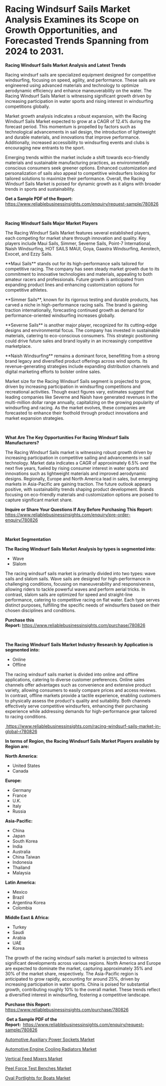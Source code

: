 <p><h1>Racing Windsurf Sails Market Analysis Examines its Scope on Growth Opportunities, and Forecasted Trends Spanning from 2024 to 2031.</h1></p><p><strong>Racing Windsurf Sails Market Analysis and Latest Trends</strong></p>
<p><p>Racing windsurf sails are specialized equipment designed for competitive windsurfing, focusing on speed, agility, and performance. These sails are engineered using advanced materials and technology to optimize aerodynamic efficiency and enhance maneuverability on the water. The Racing Windsurf Sails Market is witnessing significant growth driven by increasing participation in water sports and rising interest in windsurfing competitions globally.</p><p>Market growth analysis indicates a robust expansion, with the Racing Windsurf Sails Market expected to grow at a CAGR of 12.4% during the forecast period. This momentum is propelled by factors such as technological advancements in sail design, the introduction of lightweight and durable materials, and innovations that improve performance. Additionally, increased accessibility to windsurfing events and clubs is encouraging new entrants to the sport.</p><p>Emerging trends within the market include a shift towards eco-friendly materials and sustainable manufacturing practices, as environmentally conscious consumers seek greener options. Enhanced customization and personalization of sails also appeal to competitive windsurfers looking for tailored solutions to maximize their performance. Overall, the Racing Windsurf Sails Market is poised for dynamic growth as it aligns with broader trends in sports and sustainability.</p></p>
<p><strong>Get a Sample PDF of the Report:&nbsp;</strong> <a href="https://www.reliablebusinessinsights.com/enquiry/request-sample/780826?utm_campaign=1121&utm_medium=2&utm_source=Github&utm_content=ia&utm_term=15102024&utm_id=racing-windsurf-sails">https://www.reliablebusinessinsights.com/enquiry/request-sample/780826</a></p>
<p>&nbsp;</p>
<p><strong>Racing Windsurf Sails Major Market Players</strong></p>
<p><p>The Racing Windsurf Sails Market features several established players, each competing for market share through innovation and quality. Key players include Maui Sails, Simmer, Severne Sails, Point-7 International, Naish Windsurfing, HOT SAILS MAUI, Goya, Gaastra Windsurfing, Aerotech, Exocet, and Ezzy Sails.</p><p>**Maui Sails** stands out for its high-performance sails tailored for competitive racing. The company has seen steady market growth due to its commitment to innovative technologies and materials, appealing to both amateur racers and professionals. Future growth is anticipated from expanding product lines and enhancing customization options for competitive athletes.</p><p>**Simmer Sails**, known for its rigorous testing and durable products, has carved a niche in high-performance racing sails. The brand is gaining traction internationally, forecasting continued growth as demand for performance-oriented windsurfing increases globally.</p><p>**Severne Sails** is another major player, recognized for its cutting-edge designs and environmental focus. The company has invested in sustainable materials, catering to eco-conscious consumers. This strategic positioning could drive future sales and brand loyalty in an increasingly competitive marketplace.</p><p>**Naish Windsurfing** remains a dominant force, benefitting from a strong brand legacy and diversified product offerings across wind sports. Its revenue-generating strategies include expanding distribution channels and digital marketing efforts to bolster online sales.</p><p>Market size for the Racing Windsurf Sails segment is projected to grow, driven by increasing participation in windsurfing competitions and recreational activities. Though exact figures vary, estimates suggest that leading companies like Severne and Naish have generated revenues in the multi-million dollar range annually, capitalizing on the growing popularity of windsurfing and racing. As the market evolves, these companies are forecasted to enhance their foothold through product innovations and market expansion strategies.</p></p>
<p>&nbsp;</p>
<p><strong>What Are The Key Opportunities For Racing Windsurf Sails Manufacturers?</strong></p>
<p><p>The Racing Windsurf Sails market is witnessing robust growth driven by increasing participation in competitive sailing and advancements in sail technology. Market data indicates a CAGR of approximately 6.5% over the next five years, fueled by rising consumer interest in water sports and innovations such as lightweight materials and improved aerodynamic designs. Regionally, Europe and North America lead in sales, but emerging markets in Asia-Pacific are gaining traction. The future outlook appears positive, with sustainability trends shaping product development. Brands focusing on eco-friendly materials and customization options are poised to capture significant market share.</p></p>
<p><strong>Inquire or Share Your Questions If Any Before Purchasing This Report:</strong> <a href="https://www.reliablebusinessinsights.com/enquiry/pre-order-enquiry/780826?utm_campaign=1121&utm_medium=2&utm_source=Github&utm_content=ia&utm_term=15102024&utm_id=racing-windsurf-sails">https://www.reliablebusinessinsights.com/enquiry/pre-order-enquiry/780826</a></p>
<p>&nbsp;</p>
<p><strong>Market Segmentation</strong></p>
<p><strong>The Racing Windsurf Sails Market Analysis by types is segmented into:</strong></p>
<p><ul><li>Wave</li><li>Slalom</li></ul></p>
<p><p>The racing windsurf sails market is primarily divided into two types: wave sails and slalom sails. Wave sails are designed for high-performance in challenging conditions, focusing on maneuverability and responsiveness, allowing riders to tackle powerful waves and perform aerial tricks. In contrast, slalom sails are optimized for speed and straight-line performance, catering to competitive racing on flat water. Each type serves distinct purposes, fulfilling the specific needs of windsurfers based on their chosen disciplines and conditions.</p></p>
<p><strong>Purchase this Report:&nbsp;</strong><a href="https://www.reliablebusinessinsights.com/purchase/780826?utm_campaign=1121&utm_medium=2&utm_source=Github&utm_content=ia&utm_term=15102024&utm_id=racing-windsurf-sails">https://www.reliablebusinessinsights.com/purchase/780826</a></p>
<p>&nbsp;</p>
<p><strong>The Racing Windsurf Sails Market Industry Research by Application is segmented into:</strong></p>
<p><ul><li>Online</li><li>Offline</li></ul></p>
<p><p>The racing windsurf sails market is divided into online and offline applications, catering to diverse customer preferences. Online sales channels offer advantages such as convenience and extensive product variety, allowing consumers to easily compare prices and access reviews. In contrast, offline markets provide a tactile experience, enabling customers to physically assess the product's quality and suitability. Both channels effectively serve competitive windsurfers, enhancing their purchasing experience while addressing demands for high-performance gear tailored to racing conditions.</p></p>
<p><a href="https://www.reliablebusinessinsights.com/racing-windsurf-sails-market-in-global-r780826?utm_campaign=1121&utm_medium=2&utm_source=Github&utm_content=ia&utm_term=15102024&utm_id=racing-windsurf-sails">&nbsp;https://www.reliablebusinessinsights.com/racing-windsurf-sails-market-in-global-r780826</a></p>
<p><strong>In terms of Region, the Racing Windsurf Sails Market Players available by Region are:</strong></p>
<p>
    <p> <strong> North America: </strong>
        <ul>
            <li>United States</li>
            <li>Canada</li>
        </ul>
        </p> 
    <p> <strong> Europe: </strong>
        <ul>
            <li>Germany</li>
            <li>France</li>
            <li>U.K.</li>
            <li>Italy</li>
            <li>Russia</li>
        </ul>
        </p> 
    <p> <strong> Asia-Pacific: </strong>
        <ul>
            <li>China</li>
            <li>Japan</li>
            <li>South Korea</li>
            <li>India</li>
            <li>Australia</li>
            <li>China Taiwan</li>
            <li>Indonesia</li>
            <li>Thailand</li>
            <li>Malaysia</li>
        </ul>
        </p> 
    <p> <strong> Latin America: </strong>
        <ul>
            <li>Mexico</li>
            <li>Brazil</li>
            <li>Argentina Korea</li>
            <li>Colombia</li>
        </ul>
        </p> 
    <p> <strong> Middle East & Africa: </strong>
        <ul>
            <li>Turkey</li>
            <li>Saudi</li>
            <li>Arabia</li>
            <li>UAE</li>
            <li>Korea</li>
        </ul>
    </p>
    </p>
<p><p>The growth of the racing windsurf sails market is projected to witness significant developments across various regions. North America and Europe are expected to dominate the market, capturing approximately 35% and 30% of the market share, respectively. The Asia-Pacific region is anticipated to grow rapidly, accounting for around 25%, driven by increasing participation in water sports. China is poised for substantial growth, contributing roughly 10% to the overall market. These trends reflect a diversified interest in windsurfing, fostering a competitive landscape.</p></p>
<p><strong>Purchase this Report: </strong><a href="https://www.reliablebusinessinsights.com/purchase/780826?utm_campaign=1121&utm_medium=2&utm_source=Github&utm_content=ia&utm_term=15102024&utm_id=racing-windsurf-sails">https://www.reliablebusinessinsights.com/purchase/780826</a></p>
<p>&nbsp;<strong>Get a Sample PDF of the Report:&nbsp;&nbsp;</strong><a href="https://www.reliablebusinessinsights.com/enquiry/request-sample/780826?utm_campaign=1121&utm_medium=2&utm_source=Github&utm_content=ia&utm_term=15102024&utm_id=racing-windsurf-sails">https://www.reliablebusinessinsights.com/enquiry/request-sample/780826</a></p>
<p><strong></strong></p>
<p><p><a href="https://www.linkedin.com/pulse/in-depth-automotive-auxiliary-power-sockets-market-review-size-j8msc?utm_campaign=1121&utm_medium=2&utm_source=Github&utm_content=ia&utm_term=15102024&utm_id=racing-windsurf-sails">Automotive Auxiliary Power Sockets Market</a></p><p><a href="https://www.linkedin.com/pulse/automotive-engine-cooling-radiators-market-size-share-u5fcc?utm_campaign=1121&utm_medium=2&utm_source=Github&utm_content=ia&utm_term=15102024&utm_id=racing-windsurf-sails">Automotive Engine Cooling Radiators Market</a></p><p><a href="https://issuu.com/reportprime-2/docs/vertical-feed-mixers-market-size-20_22fcafecda84b6?utm_campaign=1121&utm_medium=2&utm_source=Github&utm_content=ia&utm_term=15102024&utm_id=racing-windsurf-sails">Vertical Feed Mixers Market</a></p><p><a href="https://github.com/fannklhimesu/Market-Research-Report-List-1/blob/main/peel-force-test-benches-market.md?utm_campaign=1121&utm_medium=2&utm_source=Github&utm_content=ia&utm_term=15102024&utm_id=racing-windsurf-sails">Peel Force Test Benches Market</a></p><p><a href="https://github.com/Alanbrewer218/Market-Research-Report-List-1/blob/main/oval-portlights-for-boats-market.md?utm_campaign=1121&utm_medium=2&utm_source=Github&utm_content=ia&utm_term=15102024&utm_id=racing-windsurf-sails">Oval Portlights for Boats Market</a></p></p>